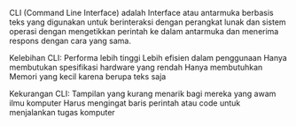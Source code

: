 CLI (Command Line Interface) adalah Interface atau antarmuka berbasis teks yang digunakan untuk berinteraksi dengan perangkat lunak dan sistem operasi dengan mengetikkan perintah ke dalam antarmuka dan menerima respons dengan cara yang sama.

Kelebihan CLI:
Performa lebih tinggi
Lebih efisien dalam penggunaan
Hanya membutukan spesifikasi hardware yang rendah
Hanya membutuhkan Memori yang kecil karena berupa teks saja

Kekurangan CLI:
Tampilan yang kurang menarik bagi mereka yang awam ilmu komputer
Harus mengingat baris perintah atau code untuk menjalankan tugas komputer